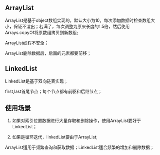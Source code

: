 ## ArrayList

ArrayList是基于object数组实现的，默认大小为10，每次添加数据时检查数组大小，保证不溢出；若满了，每次调整为原来长度的1.5倍，然后使用Arrays.copyOf将原数组拷贝到新数组;

ArrayList线程不安全；

ArrayList删除数据后，后面的元素都要前移；

## LinkedList

LinkedList是基于双向链表实现；

first,last首尾节点；每个节点都有前驱和后继节点；


## 使用场景

1. 如果对索引位置数据进行大量存取和删除操作，使用ArrayList要好于LinkedList；

2. 如果是循环迭代，lInkedList要由于ArrayList;

ArrayList适用于频繁查询和获取数据；LinkedList适合频繁的增加和删除数据；